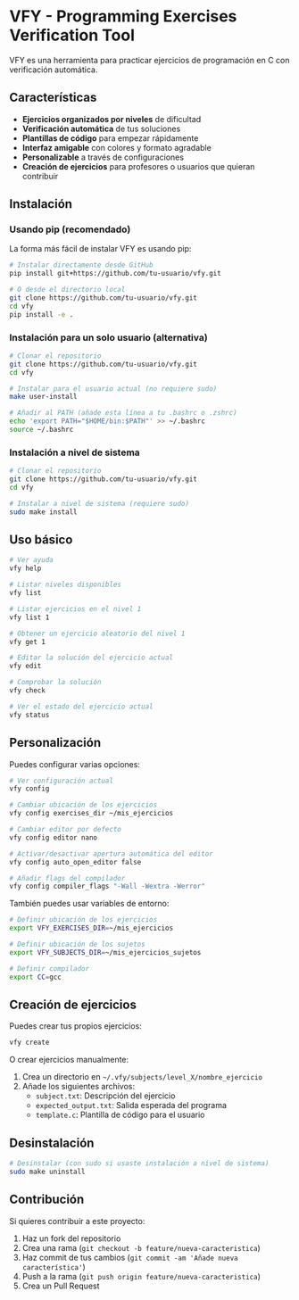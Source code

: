 # VFY - Programming Exercises Verification Tool

VFY es una herramienta para practicar ejercicios de programación en C con verificación automática.

## Características

- **Ejercicios organizados por niveles** de dificultad
- **Verificación automática** de tus soluciones
- **Plantillas de código** para empezar rápidamente
- **Interfaz amigable** con colores y formato agradable
- **Personalizable** a través de configuraciones
- **Creación de ejercicios** para profesores o usuarios que quieran contribuir

## Instalación

### Usando pip (recomendado)

La forma más fácil de instalar VFY es usando pip:

```bash
# Instalar directamente desde GitHub
pip install git+https://github.com/tu-usuario/vfy.git

# O desde el directorio local
git clone https://github.com/tu-usuario/vfy.git
cd vfy
pip install -e .
```

### Instalación para un solo usuario (alternativa)

```bash
# Clonar el repositorio
git clone https://github.com/tu-usuario/vfy.git
cd vfy

# Instalar para el usuario actual (no requiere sudo)
make user-install

# Añadir al PATH (añade esta línea a tu .bashrc o .zshrc)
echo 'export PATH="$HOME/bin:$PATH"' >> ~/.bashrc
source ~/.bashrc
```

### Instalación a nivel de sistema

```bash
# Clonar el repositorio
git clone https://github.com/tu-usuario/vfy.git
cd vfy

# Instalar a nivel de sistema (requiere sudo)
sudo make install
```

## Uso básico

```bash
# Ver ayuda
vfy help

# Listar niveles disponibles
vfy list

# Listar ejercicios en el nivel 1
vfy list 1

# Obtener un ejercicio aleatorio del nivel 1
vfy get 1

# Editar la solución del ejercicio actual
vfy edit

# Comprobar la solución
vfy check

# Ver el estado del ejercicio actual
vfy status
```

## Personalización

Puedes configurar varias opciones:

```bash
# Ver configuración actual
vfy config

# Cambiar ubicación de los ejercicios
vfy config exercises_dir ~/mis_ejercicios

# Cambiar editor por defecto
vfy config editor nano

# Activar/desactivar apertura automática del editor
vfy config auto_open_editor false

# Añadir flags del compilador
vfy config compiler_flags "-Wall -Wextra -Werror"
```

También puedes usar variables de entorno:

```bash
# Definir ubicación de los ejercicios
export VFY_EXERCISES_DIR=~/mis_ejercicios

# Definir ubicación de los sujetos
export VFY_SUBJECTS_DIR=~/mis_ejercicios_sujetos

# Definir compilador
export CC=gcc
```

## Creación de ejercicios

Puedes crear tus propios ejercicios:

```bash
vfy create
```

O crear ejercicios manualmente:

1. Crea un directorio en `~/.vfy/subjects/level_X/nombre_ejercicio`
2. Añade los siguientes archivos:
   - `subject.txt`: Descripción del ejercicio
   - `expected_output.txt`: Salida esperada del programa
   - `template.c`: Plantilla de código para el usuario

## Desinstalación

```bash
# Desinstalar (con sudo si usaste instalación a nivel de sistema)
sudo make uninstall
```

## Contribución

Si quieres contribuir a este proyecto:

1. Haz un fork del repositorio
2. Crea una rama (`git checkout -b feature/nueva-caracteristica`)
3. Haz commit de tus cambios (`git commit -am 'Añade nueva característica'`)
4. Push a la rama (`git push origin feature/nueva-caracteristica`)
5. Crea un Pull Request 